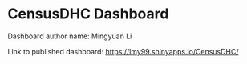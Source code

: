 # CensusDHC Dashboard

Dashboard author name: Mingyuan Li

Link to published dashboard: <https://lmy99.shinyapps.io/CensusDHC/>